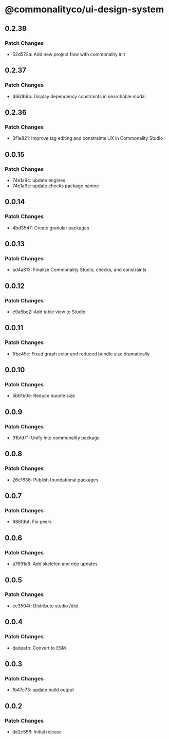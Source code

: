 # @commonalityco/ui-design-system

## 0.2.38

### Patch Changes

- 52d572a: Add new project flow with commonality init

## 0.2.37

### Patch Changes

- 4661b6b: Display dependency constraints in searchable modal

## 0.2.36

### Patch Changes

- 3f1e821: Improve tag editing and constraints UX in Commonality Studio

## 0.0.15

### Patch Changes

- 74e1a9c: update engines
- 74e1a9c: update checks package namne

## 0.0.14

### Patch Changes

- 4bd3547: Create granular packages

## 0.0.13

### Patch Changes

- ad4a813: Finalize Commonality Studio, checks, and constraints

## 0.0.12

### Patch Changes

- e9a5bc2: Add table view to Studio

## 0.0.11

### Patch Changes

- ffbc45c: Fixed graph color and reduced bundle size dramatically

## 0.0.10

### Patch Changes

- 5b61b0e: Reduce bundle size

## 0.0.9

### Patch Changes

- 91bfd71: Unify into commonality package

## 0.0.8

### Patch Changes

- 26e1636: Publish foundational packages

## 0.0.7

### Patch Changes

- 986fdbf: Fix peers

## 0.0.6

### Patch Changes

- a7691a8: Add skeleton and dep updates

## 0.0.5

### Patch Changes

- ee3504f: Distribute studio /dist

## 0.0.4

### Patch Changes

- dadeafb: Convert to ESM

## 0.0.3

### Patch Changes

- fb47c73: update build output

## 0.0.2

### Patch Changes

- da2c556: Initial release
